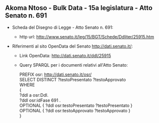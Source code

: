 ## Akoma Ntoso - Bulk Data - 15a legislatura - Atto Senato n. 691 ##

* Scheda del Disegno di Legge - Atto Senato n. 691:
	* http url: http://www.senato.it/leg/15/BGT/Schede/Ddliter/25915.htm

* Riferimenti al sito OpenData del Senato http://dati.senato.it/:
	* Link OpenData: http://dati.senato.it/ddl/25915
	* Query SPARQL per i documenti relativi all'Atto Senato:

        PREFIX osr: <http://dati.senato.it/osr/>  
		SELECT DISTINCT ?testoPresentato ?testoApprovato  
		WHERE  
		{  
		    ?ddl a osr:Ddl.  
		    ?ddl osr:idFase 691 .  
		    OPTIONAL { ?ddl osr:testoPresentato ?testoPresentato }  
		    OPTIONAL { ?ddl osr:testoApprovato ?testoApprovato }  
		}
		